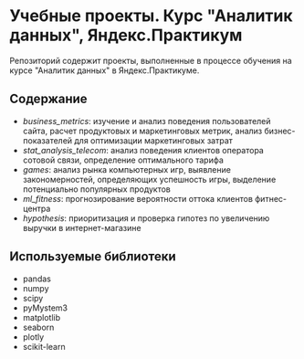 # Учебные проекты. Курс "Аналитик данных", Яндекс.Практикум 
Репозиторий содержит проекты, выполненные в процессе обучения на курсе "Аналитик данных" в Яндекс.Практикуме. 
## Содержание
- *business_metrics*: изучение и анализ поведения пользователей сайта, расчет продуктовых и маркетинговых метрик, анализ бизнес-показателей для оптимизации маркетинговых затрат
- *stat_analysis_telecom*: анализ поведения клиентов оператора сотовой связи, определение оптимального тарифа
- *games*: анализ рынка компьютерных игр, выявление закономерностей, определяющих успешность игры, выделение потенциально популярных продуктов
- *ml_fitness*: прогнозирование вероятности оттока клиентов фитнес-центра
- *hypothesis*: приоритизация и проверка гипотез по увеличению выручки в интернет-магазине
## Используемые библиотеки
- pandas
- numpy
- scipy
- pyMystem3
- matplotlib
- seaborn
- plotly
- scikit-learn
